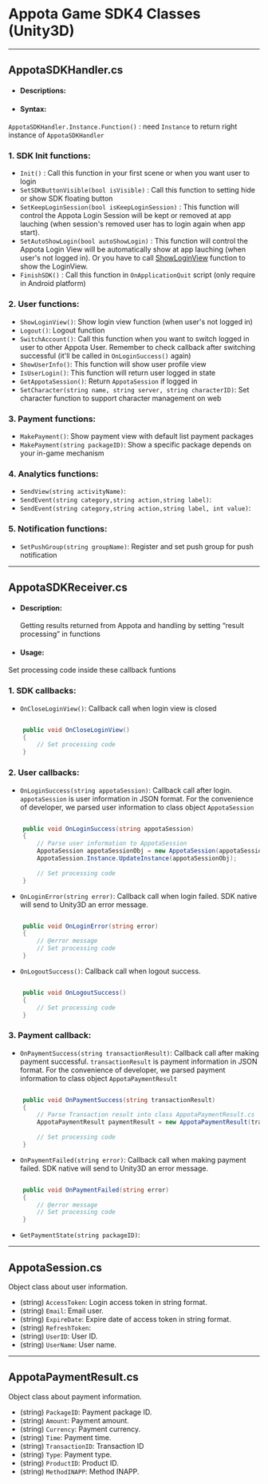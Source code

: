 Appota Game SDK4 Classes (Unity3D)
====

-------
AppotaSDKHandler.cs
------

* #### Descriptions:
* #### Syntax: 
`AppotaSDKHandler.Instance.Function()` : need `Instance` to return right instance of `AppotaSDKHandler`


### 1. SDK Init functions: <a name = "init-function"> </a>

* `Init()` : Call this function in your first scene or when you want user to login
* `SetSDKButtonVisible(bool isVisible)` : Call this function to setting hide or show SDK floating button
* `SetKeepLoginSession(bool isKeepLoginSession)` : This function will control the Appota Login Session will be kept or removed at app lauching (when session's removed user has to login again when app start).
* `SetAutoShowLogin(bool autoShowLogin)` : This function will control the Appota Login View will be automatically show at app lauching (when user's not logged in). Or you have to call [ShowLoginView](#show-login-view) function to show the LoginView.
* `FinishSDK()` : Call this function in `OnApplicationQuit` script (only require in Android platform)

### 2. User functions: <a name = "user-function"> </a>

* `ShowLoginView()`: Show login view function (when user's not logged in)
* `Logout()`: Logout function
* `SwitchAccount()`: Call this function when you want to switch logged in user to other Appota User. Remember to check callback after switching successful (it'll be called in `OnLoginSuccess()` again)
* `ShowUserInfo()`: This function will show user profile view  
* `IsUserLogin()`: This function will return user logged in state
* `GetAppotaSession()`: Return `AppotaSession` if logged in
* `SetCharacter(string name, string server, string characterID)`: Set character function to support character management on web

### 3. Payment functions: <a name = "payment-function"> </a>

* `MakePayment()`: Show payment view with default list payment packages
* `MakePayment(string packageID)`: Show a specific package depends on your in-game mechanism

### 4. Analytics functions: <a name = "analytic-function"> </a>

* `SendView(string activityName)`:
* `SendEvent(string category,string action,string label)`:
* `SendEvent(string category,string action,string label, int value)`:

### 5. Notification functions: <a name = "notification-function"> </a>


* `SetPushGroup(string groupName)`: Register and set push group for push notification


-----

AppotaSDKReceiver.cs <a name = "appota-sdk-receiver"> </a>
-----
* #### Description:
  Getting results returned from Appota and handling by setting “result processing” in functions
* #### Usage: 
Set processing code inside these callback funtions

### 1. SDK callbacks: <a name = "sdk-callback"> </a>

* `OnCloseLoginView()`: Callback call when login view is closed

```c#

	public void OnCloseLoginView()
	{
		// Set processing code
	}
```

### 2. User callbacks: <a name = "user-callback"> </a>

* `OnLoginSuccess(string appotaSession)`: Callback call after login. `appotaSession` is user information in JSON format. For the convenience of developer, we parsed user information to class object `AppotaSession`

```c#

	public void OnLoginSuccess(string appotaSession)
	{
		// Parse user information to AppotaSession
		AppotaSession appotaSessionObj = new AppotaSession(appotaSession);
		AppotaSession.Instance.UpdateInstance(appotaSessionObj);
	
		// Set processing code
	}
```

* `OnLoginError(string error)`: Callback call when login failed. SDK native will send to Unity3D an error message.

```c#

	public void OnLoginError(string error)
	{	
		// @error message
		// Set processing code
	}
```

* `OnLogoutSuccess()`: Callback call when logout success.

```c#

	public void OnLogoutSuccess()
	{	
		// Set processing code
	}
```

### 3. Payment callback: <a name = "payment-callback"> </a>

* `OnPaymentSuccess(string transactionResult)`: Callback call after making payment successful. `transactionResult` is payment information in JSON format. For the convenience of developer, we parsed payment information to class object `AppotaPaymentResult`

```c#

	public void OnPaymentSuccess(string transactionResult)
	{	
		// Parse Transaction result into class AppotaPaymentResult.cs
		AppotaPaymentResult paymentResult = new AppotaPaymentResult(transactionResult);
		
		// Set processing code
	}
```

* `OnPaymentFailed(string error)`:  Callback call when making payment failed. SDK native will send to Unity3D an error message.

```c#

	public void OnPaymentFailed(string error)
	{	
		// @error message
		// Set processing code
	}
```

* `GetPaymentState(string packageID)`: 

------

AppotaSession.cs <a name = "appota-session"> </a>
-----
Object class about user information.

* (string) `AccessToken`: Login access token in string format.
* (string) `Email`: Email user.
* (string) `ExpireDate`: Expire date of access token in string format.
* (string) `RefreshToken`: 
* (string) `UserID`: User ID.
* (string) `UserName`: User name.

------

AppotaPaymentResult.cs <a name = "appota-payment-result"> </a>
----
Object class about payment information.

* (string) `PackageID`: Payment package ID.
* (string) `Amount`: Payment amount.
* (string) `Currency`: Payment currency.
* (string) `Time`: Payment time.
* (string) `TransactionID`: Transaction ID
* (string) `Type`: Payment type.
* (string) `ProductID`: Product ID.
* (string) `MethodINAPP`: Method INAPP.
